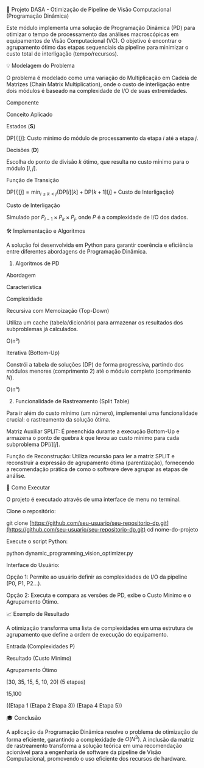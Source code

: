 🎯 Projeto DASA - Otimização de Pipeline de Visão Computacional (Programação Dinâmica)

Este módulo implementa uma solução de Programação Dinâmica (PD) para otimizar o tempo de processamento das análises macroscópicas em equipamentos de Visão Computacional (VC). O objetivo é encontrar o agrupamento ótimo das etapas sequenciais da pipeline para minimizar o custo total de interligação (tempo/recursos).

💡 Modelagem do Problema

O problema é modelado como uma variação do Multiplicação em Cadeia de Matrizes (Chain Matrix Multiplication), onde o custo de interligação entre dois módulos é baseado na complexidade de I/O de suas extremidades.

Componente

Conceito Aplicado

Estados ($\mathbf{S}$)

$\text{DP}[i][j]$: Custo mínimo do módulo de processamento da etapa $i$ até a etapa $j$.

Decisões ($\mathbf{D}$)

Escolha do ponto de divisão $k$ ótimo, que resulta no custo mínimo para o módulo $[i, j]$.

Função de Transição

$\text{DP}[i][j] = \min_{i \leq k < j} \{ \text{DP}[i][k] + \text{DP}[k+1][j] + \text{Custo de Interligação} \}$

Custo de Interligação

Simulado por $P_{i-1} \times P_{k} \times P_{j}$, onde $P$ é a complexidade de I/O dos dados.

🛠️ Implementação e Algoritmos

A solução foi desenvolvida em Python para garantir coerência e eficiência entre diferentes abordagens de Programação Dinâmica.

1. Algoritmos de PD

Abordagem

Característica

Complexidade

Recursiva com Memoização (Top-Down)

Utiliza um cache (tabela/dicionário) para armazenar os resultados dos subproblemas já calculados.

O(n³)

Iterativa (Bottom-Up)

Constrói a tabela de soluções (DP) de forma progressiva, partindo dos módulos menores (comprimento 2) até o módulo completo (comprimento $N$).

O(n³)

2. Funcionalidade de Rastreamento (Split Table)

Para ir além do custo mínimo (um número), implementei uma funcionalidade crucial: o rastreamento da solução ótima.

Matriz Auxiliar SPLIT: É preenchida durante a execução Bottom-Up e armazena o ponto de quebra $k$ que levou ao custo mínimo para cada subproblema $\text{DP}[i][j]$.

Função de Reconstrução: Utiliza recursão para ler a matriz SPLIT e reconstruir a expressão de agrupamento ótima (parentização), fornecendo a recomendação prática de como o software deve agrupar as etapas de análise.

🚀 Como Executar

O projeto é executado através de uma interface de menu no terminal.

Clone o repositório:

git clone [https://github.com/seu-usuario/seu-repositorio-dp.git](https://github.com/seu-usuario/seu-repositorio-dp.git)
cd nome-do-projeto


Execute o script Python:

python dynamic_programming_vision_optimizer.py


Interface do Usuário:

Opção 1: Permite ao usuário definir as complexidades de I/O da pipeline (P0, P1, P2...).

Opção 2: Executa e compara as versões de PD, exibe o Custo Mínimo e o Agrupamento Ótimo.

📈 Exemplo de Resultado

A otimização transforma uma lista de complexidades em uma estrutura de agrupamento que define a ordem de execução do equipamento.

Entrada (Complexidades P)

Resultado (Custo Mínimo)

Agrupamento Ótimo

[30, 35, 15, 5, 10, 20] (5 etapas)

15,100

((Etapa 1 (Etapa 2 Etapa 3)) (Etapa 4 Etapa 5))

🎓 Conclusão

A aplicação da Programação Dinâmica resolve o problema de otimização de forma eficiente, garantindo a complexidade de $O(N^3)$. A inclusão da matriz de rastreamento transforma a solução teórica em uma recomendação acionável para a engenharia de software da pipeline de Visão Computacional, promovendo o uso eficiente dos recursos de hardware.